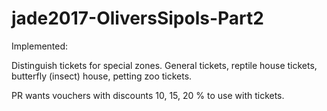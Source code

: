 # jade2017-OliversSipols-Part2
Implemented:

Distinguish tickets for special zones. General tickets, reptile house tickets, butterfly (insect)
house, petting zoo tickets.

PR wants vouchers with discounts 10, 15, 20 % to use with tickets.
